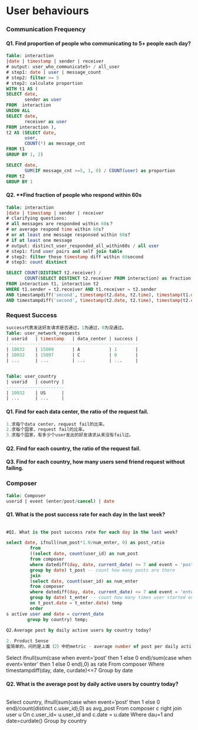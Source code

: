 # User behaviours

### Communication Frequency 

#### Q1. Find proportion of people who communicating to 5+ people each day? 

```sql
Table: interaction
|date | timestamp | sender | receiver
# output: user_who_communicate5+ / all_user
# step1: date | user | message_count 
# step2: filter >= 5 
# step2: calculate proportion 
WITH t1 AS (
SELECT date, 
       sender as user
FROM  interaction 
UNION ALL 
SELECT date, 
       receiver as user 
FROM interaction ), 
t2 AS (SELECT date, 
       user, 
       COUNT(*) as message_cnt
FROM t1
GROUP BY 1, 2) 

SELECT date, 
       SUM(IF message_cnt >=5, 1, 0) / COUNT(user) as proportion
FROM t2 
GROUP BY 1  
```

#### **Q2. \*\*Find fraction of people who respond within 60s**

```sql
Table: interaction
|date | timestamp | sender | receiver
# clarifying questions:
# all messages are responded within 60s？
# or average respond time within 60s?
# or at least one message responsed within 60s?
# if at least one message
# output: distinct_user_responded_all_within60s / all user
# step1: find user pairs and self join table 
# step2: filter those timestamp diff within 60second 
# step3: count distinct 

SELECT COUNT(DISTINCT t2.receiver) / 
       COUNT(SELECT DISTINCT t2.receiver FROM interaction) as fraction
FROM interaction t1, interaction t2 
WHERE t1.sender = t2.receiver AND t1.receiver = t2.sender
AND timestampdiff('second', timestamp(t2.date, t2.time), timestamp(t1.date, t1.time))<= 60
AND timestampdiff('second', timestamp(t2.date, t2.time), timestamp(t2.date, b.time)) >= 0
```

### Request Success 

```sql
success代表发送好友请求是否通过，1为通过，0为没通过。
Table: user_network_requests
| userid   | timestamp   | data_center | success |
--------------------------------------------------
| 10032    | 15009       | A           | 1       |
| 10032    | 15097       | C           | 0       |
| ...      | ...         | ...         | ...     |


Table: user_country
| userid   | country |
----------------------
| 10032    | US      | 
| ...      | ...     |
```

#### Q1. Find for each data center, the ratio of the request fail. 

```sql
1.求每个data center，request fail的比率。
2.求每个国家，request fail的比率。
3.求每个国家，有多少个user发出的好友请求从来没有fail过。
```

#### Q2. Find for each country, the ratio of the request fail. 

#### Q3. Find for each country, how many users send friend request without failing. 

### Composer

```sql
Table: Composer 
userid | event (enter/post/cancel) | date 
```

#### Q1.  What is the post success rate for each day in the last week? 

```sql

#Q1. What is the post success rate for each day in the last week? 

select date, ifnull(num_post*1.0/num_enter, 0) as post_ratio
         from
         ((select date, count(user_id) as num_post
         from composer
         where datediff(day, date, current_date) <= 7 and event = 'post'
         group by date) t_post -- count how many posts are there
         join
         (select date, count(user_id) as num_enter
         from composer
         where datediff(day, date, current_date) <= 7 and event = 'enter'
         group by date) t_enter -- count how many times user started entering text
         on t_post.date = t_enter.date) temp
         order
s active user and date = current_date
        group by country) temp;
        
Q2.Average post by daily active users by country today?

2. Product Sense
蛮简单的，问的是上面（2）中的metric - average number of post per daily active user 突然从3下降到2.5，有哪些可能的原因，并且解释每个原因。好像还问了个问题，是怎么样确定一个新的change是好是坏之类的，有哪些metric可以帮助measure。
```

Select ifnull\(sum\(case when event=’post’ then 1 else 0 end\)/sum\(case when event=’enter’ then 1 else 0 end\),0\) as rate From composer Where timestampdiff\(day, date, curdate\)&lt;=7 Group by date

#### Q2. What is the average post by daily active users by country today? 

```sql

```

Select country, ifnull\(sum\(case when event=’post’ then 1 else 0 end\)/count\(distinct c.user\_id\),0\) as avg\_post From composer c right join user u On c.user\_id= u.user\_id and c.date = u.date Where dau=1 and date=curdate\(\) Group by country




